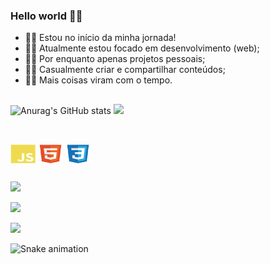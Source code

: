 ### Hello world 🙌😸

- 🐱‍🏍 Estou no início da minha jornada!
- 🐱‍💻 Atualmente estou focado em desenvolvimento (web);
- 🐱‍👤 Por enquanto apenas projetos pessoais;
- 🐱‍🐉 Casualmente criar e compartilhar conteúdos; 
- 🐱‍🚀 Mais coisas viram com o tempo.

##

![Anurag's GitHub stats](https://github-readme-stats.vercel.app/api?username=marcelodxd&show_icons=true&theme=dark)
<img height="180em" src="https://github-readme-stats.vercel.app/api/top-langs/?username=marcelodxd&layout=compact&langs_count=16theme=dark"/>

##

<div style="display: inline_block"><br>
  <img align="center" alt="Rafa-Js" height="30" width="40" src="https://raw.githubusercontent.com/devicons/devicon/master/icons/javascript/javascript-plain.svg">
  <img align="center" alt="Rafa-HTML" height="30" width="40" src="https://raw.githubusercontent.com/devicons/devicon/master/icons/html5/html5-original.svg">
  <img align="center" alt="Rafa-CSS" height="30" width="40" src="https://raw.githubusercontent.com/devicons/devicon/master/icons/css3/css3-original.svg"> 
</div>
 
##
  
<div> 
  <a href="https://www.youtube.com/@DemolidorDxD" target="_blank"><img src="https://img.shields.io/badge/YouTube-FF0000?style=for-the-badge&logo=youtube&logoColor=white" target="_blank"></a>
  
  <a href="https://www.instagram.com/marcelo.dxd/" target="_blank"><img src="https://img.shields.io/badge/-Instagram-%23E4405F?style=for-the-badge&logo=instagram&logoColor=white" target="_blank"></a>
  
  <a href="https://www.youtube.com/channel/UCj8viwNO54yf1eEiT0Qx4tw" target="_blank"><img src="https://img.shields.io/badge/YouTube-FF0000?style=for-the-badge&logo=youtube&logoColor=white" target="_blank"></a>
</div>

![Snake animation](https://github.com/MarceloDxD)
